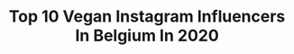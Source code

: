 ---
title: Top 10 Vegan Instagram Influencers In Belgium In 2020
description: >-
  Find top vegan Instagram influencers in Belgium in 2020. Most popular hashtags: #vegan #throwback #mothersday #idealofsweden.
platform: Instagram
profiles:
  - username: "lexharlee"
    fullname: >-
      alexis
    location: "Belgium"
    followers: 46083
    engagement: 503
    commentsToLikes: 0.019088
    id: ck5hf8yliwd0b0i118glo6s22
    verified: false
    hashtags: "#vegan"
  - username: "jelkalepever"
    fullname: >-
      JELKA LEPEVER
    location: "Belgium"
    followers: 18455
    engagement: 226
    commentsToLikes: 0.083747
    id: ck14hlad3avwr0i19zu8at26i
    verified: false
    hashtags: "#gratefulheart, #throwback, #mentalwellness, #zerowaste"
  - username: "ari_amaru"
    fullname: >-
      Ariana • あり
    location: "Belgium"
    followers: 2821
    engagement: 859
    commentsToLikes: 0.045405
    id: ck9ha5dxub8000j78tr889vck
    verified: false
    hashtags: "#gothiclolita, #lafore, #livingdoll, #dryad"
  - username: "les.biscuits.d.eden"
    fullname: >-
      𝕃𝕖𝕤 𝔹𝕚𝕤𝕔𝕦𝕚𝕥𝕤 𝕕’𝔼𝕕𝕖𝕟 🍃
    location: "Belgium"
    followers: 8741
    engagement: 492
    commentsToLikes: 0.070878
    id: ck5byk6y4pb410i11agrwnvq1
    verified: false
    hashtags: "#birthdaycookies, #christening, #sabl, #safaricookies"
  - username: "celinemaufor"
    fullname: >-
      Céline Maufor
    location: "Belgium"
    followers: 13162
    engagement: 885
    commentsToLikes: 0.179380
    id: ck14gsa5r6rv10i198hq8u1pl
    verified: false
    hashtags: "#concours, #signenature, #liptonbe, #paulhewitt"
  - username: "nathaliemeskensofficial"
    fullname: >-
      Nathalie Meskens
    location: "Belgium"
    followers: 213658
    engagement: 1139
    commentsToLikes: 0.018728
    id: ck15q8ikm1ls10i1929c6dm67
    verified: false
    hashtags: "#deeplove, #tourneeminerale, #blijmetmijnkot, #floradixijzer"
  - username: "thisischaris"
    fullname: >-
      CHARIS
    location: "Belgium"
    followers: 2775
    engagement: 2180
    commentsToLikes: 0.239135
    id: ck8tagk70rnuf0j780zj4pscq
    verified: false
    hashtags: "#happyeaster, #giftidea, #veganlife, #pinkhouse"
  - username: "veedici"
    fullname: >-
      𝓥𝓮𝓮𝓻𝓵𝓮 𝓟𝓮𝓮𝓽𝓮𝓻𝓼-
    location: "Belgium"
    followers: 18663
    engagement: 304
    commentsToLikes: 0.185097
    id: ck9wdvwh9hi310j78zesjfr29
    verified: false
    hashtags: "#belgiumgirl, #bettertimeswillcome, #tiktokchallenge, #mombodytransformation"
  - username: "coleenaupresent"
    fullname: >-
      COLEEN ♥
    location: "Belgium"
    followers: 9187
    engagement: 513
    commentsToLikes: 0.112122
    id: ckaotohaawsbv0i78eba8dnm6
    verified: false
    hashtags: "#mangerequilibre, #naturopathie, #stayathome, #girlinbath"
  - username: "pomshine"
    fullname: >-
      Pom
    location: "Belgium"
    followers: 27114
    engagement: 368
    commentsToLikes: 0.038326
    id: ck5zs3x8gxrz90i14v0t1uq4w
    verified: false
    hashtags: "#veal, #introvert, #rabbits, #milk"
---